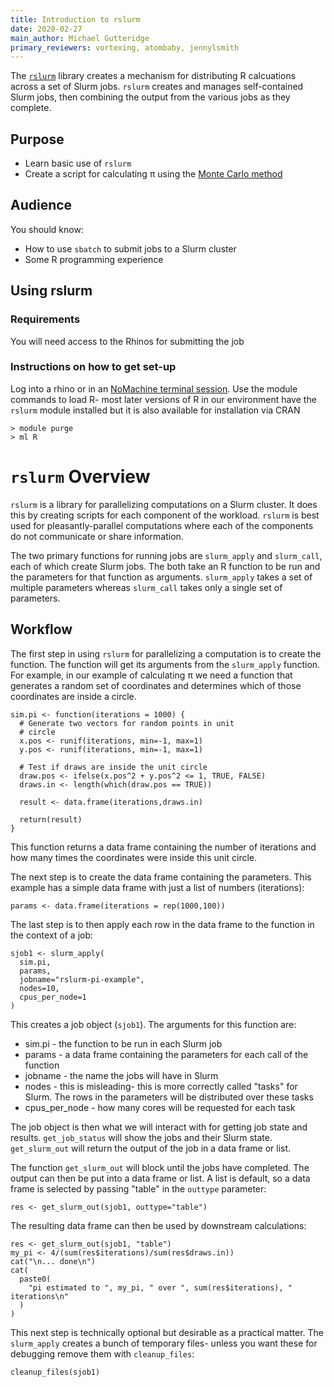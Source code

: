 ```yaml
---
title: Introduction to rslurm
date: 2020-02-27
main_author: Michael Gutteridge
primary_reviewers: vortexing, atombaby, jennylsmith
---
```


The [`rslurm`](https://cran.r-project.org/web/packages/rslurm/index.html) library creates a mechanism for distributing R calcuations across a set of Slurm jobs.  `rslurm` creates and manages self-contained Slurm jobs, then combining the output from the various jobs as they complete.

## Purpose

- Learn basic use of `rslurm`
- Create a script for calculating &pi; using the [Monte Carlo method](https://academo.org/demos/estimating-pi-monte-carlo/)

## Audience

You should know:

- How to use `sbatch` to submit jobs to a Slurm cluster
- Some R programming experience

## Using rslurm

### Requirements

You will need access to the Rhinos for submitting the job 

### Instructions on how to get set-up

Log into a rhino or in an [NoMachine terminal session](/scicomputing/access_methods/#nomachine-nx-multi-os).  Use the module commands to load R- most later versions of R in our environment have the `rslurm` module installed but it is also available for installation via CRAN

```
> module purge
> ml R 
```

# `rslurm` Overview

`rslurm` is a library for parallelizing computations on a Slurm cluster.  It does this by creating scripts for each component of the workload.  `rslurm` is best used for pleasantly-parallel computations where each of the components do not communicate or share information.

The two primary functions for running jobs are `slurm_apply` and `slurm_call`, each of which create Slurm jobs.  The both take an R function to be run and the parameters for that function as arguments.  `slurm_apply` takes a set of multiple parameters whereas `slurm_call` takes only a single set of parameters.

## Workflow

The first step in using `rslurm` for parallelizing a computation is to create the function.  The function will get its arguments from the `slurm_apply` function.  For example, in our example of calculating &pi; we need a function that generates a random set of coordinates and determines which of those coordinates are inside a circle.

```
sim.pi <- function(iterations = 1000) {
  # Generate two vectors for random points in unit 
  # circle
  x.pos <- runif(iterations, min=-1, max=1)
  y.pos <- runif(iterations, min=-1, max=1)

  # Test if draws are inside the unit circle
  draw.pos <- ifelse(x.pos^2 + y.pos^2 <= 1, TRUE, FALSE)
  draws.in <- length(which(draw.pos == TRUE))

  result <- data.frame(iterations,draws.in)

  return(result)
}
```

This function returns a data frame containing the number of iterations and how many times the coordinates were inside this unit circle.

The next step is to create the data frame containing the parameters.  This example has a simple data frame with just a list of numbers (iterations):

```
params <- data.frame(iterations = rep(1000,100))
```

The last step is to then apply each row in the data frame to the function in the context of a job:

```
sjob1 <- slurm_apply(
  sim.pi, 
  params,
  jobname="rslurm-pi-example",
  nodes=10,
  cpus_per_node=1
)
```

This creates a job object (`sjob1`).  The arguments for this function are:

 - sim.pi - the function to be run in each Slurm job
 - params - a data frame containing the parameters for each call of the function
 - jobname - the name the jobs will have in Slurm
 - nodes - this is misleading- this is more correctly called "tasks" for Slurm. The rows in the parameters will be distributed over these tasks
 - cpus_per_node - how many cores will be requested for each task
 
The job object is then what we will interact with for getting job state and results. `get_job_status` will show the jobs and their Slurm state.  `get_slurm_out` will return the output of the job in a data frame or list.

The function `get_slurm_out` will block until the jobs have completed.  The output can then be put into a data frame or list.  A list is default, so a data frame is selected by passing "table" in the `outtype` parameter:

```
res <- get_slurm_out(sjob1, outtype="table")
```

The resulting data frame can then be used by downstream calculations:

```
res <- get_slurm_out(sjob1, "table")
my_pi <- 4/(sum(res$iterations)/sum(res$draws.in))
cat("\n... done\n")
cat(
  paste0(
    "pi estimated to ", my_pi, " over ", sum(res$iterations), " iterations\n"
  )
)
```

This next step is technically optional but desirable as a practical matter.  The `slurm_apply` creates a bunch of temporary files- unless you want these for debugging remove them with `cleanup_files`:

```
cleanup_files(sjob1)
```

